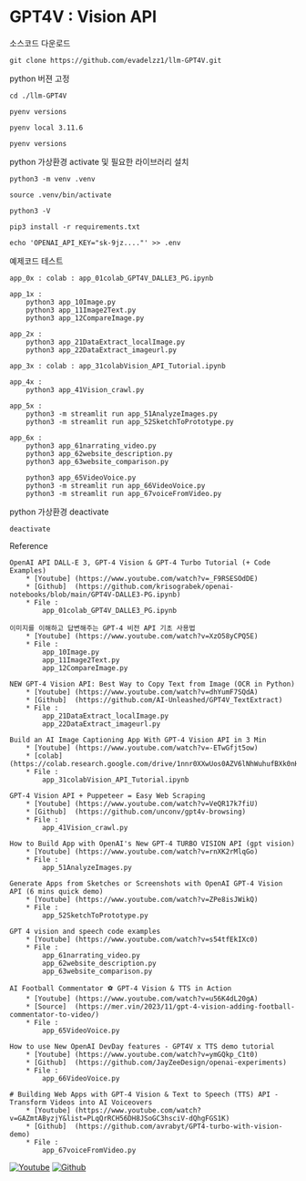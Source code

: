 # GPT4V : Vision API

소스코드 다운로드

    git clone https://github.com/evadelzz1/llm-GPT4V.git


python 버젼 고정

    cd ./llm-GPT4V

    pyenv versions

    pyenv local 3.11.6

    pyenv versions

python 가상환경 activate 및 필요한 라이브러리 설치

    python3 -m venv .venv

    source .venv/bin/activate

    python3 -V

    pip3 install -r requirements.txt

    echo 'OPENAI_API_KEY="sk-9jz...."' >> .env

예제코드 테스트

    app_0x : colab : app_01colab_GPT4V_DALLE3_PG.ipynb

    app_1x :
        python3 app_10Image.py
        python3 app_11Image2Text.py
        python3 app_12CompareImage.py

    app_2x :
        python3 app_21DataExtract_localImage.py
        python3 app_22DataExtract_imageurl.py

    app_3x : colab : app_31colabVision_API_Tutorial.ipynb

    app_4x :
        python3 app_41Vision_crawl.py

    app_5x :
        python3 -m streamlit run app_51AnalyzeImages.py
        python3 -m streamlit run app_52SketchToPrototype.py

    app_6x :
        python3 app_61narrating_video.py
        python3 app_62website_description.py
        python3 app_63website_comparison.py

        python3 app_65VideoVoice.py
        python3 -m streamlit run app_66VideoVoice.py
        python3 -m streamlit run app_67voiceFromVideo.py


python 가상환경 deactivate

    deactivate

Reference

    OpenAI API DALL-E 3, GPT-4 Vision & GPT-4 Turbo Tutorial (+ Code Examples)
        * [Youtube] (https://www.youtube.com/watch?v=_F9RSESOdDE)
        * [Github]  (https://github.com/krisograbek/openai-notebooks/blob/main/GPT4V-DALLE3-PG.ipynb)
        * File :
            app_01colab_GPT4V_DALLE3_PG.ipynb

    이미지를 이해하고 답변해주는 GPT-4 비전 API 기초 사용법
        * [Youtube] (https://www.youtube.com/watch?v=XzO58yCPQ5E)
        * File :
            app_10Image.py
            app_11Image2Text.py
            app_12CompareImage.py

    NEW GPT-4 Vision API: Best Way to Copy Text from Image (OCR in Python)
        * [Youtube] (https://www.youtube.com/watch?v=dhYumF7SQdA)
        * [Github]  (https://github.com/AI-Unleashed/GPT4V_TextExtract)
        * File :
            app_21DataExtract_localImage.py
            app_22DataExtract_imageurl.py

    Build an AI Image Captioning App With GPT-4 Vision API in 3 Min
        * [Youtube] (https://www.youtube.com/watch?v=-ETwGfjt5ow)
        * [colab]   (https://colab.research.google.com/drive/1nnr0XXwUos0AZV6lNhWuhufBXk0nHVr2#scrollTo=NOcytZ7u2WF-)
        * File :
            app_31colabVision_API_Tutorial.ipynb

    GPT-4 Vision API + Puppeteer = Easy Web Scraping
        * [Youtube] (https://www.youtube.com/watch?v=VeQR17k7fiU)
        * [Github]  (https://github.com/unconv/gpt4v-browsing)
        * File :
            app_41Vision_crawl.py

    How to Build App with OpenAI's New GPT-4 TURBO VISION API (gpt vision)
        * [Youtube] (https://www.youtube.com/watch?v=rnXK2rMlqGo)
        * File :
            app_51AnalyzeImages.py

    Generate Apps from Sketches or Screenshots with OpenAI GPT-4 Vision API (6 mins quick demo)
        * [Youtube] (https://www.youtube.com/watch?v=ZPe8isJWikQ)
        * File :
            app_52SketchToPrototype.py

    GPT 4 vision and speech code examples
        * [Youtube] (https://www.youtube.com/watch?v=s54tfEkIXc0)
        * File :
            app_61narrating_video.py
            app_62website_description.py
            app_63website_comparison.py

    AI Football Commentator ⚽ GPT-4 Vision & TTS in Action
        * [Youtube] (https://www.youtube.com/watch?v=u56K4dL20gA)
        * [Source]  (https://mer.vin/2023/11/gpt-4-vision-adding-football-commentator-to-video/)
        * File :
            app_65VideoVoice.py

    How to use New OpenAI DevDay features - GPT4V x TTS demo tutorial
        * [Youtube] (https://www.youtube.com/watch?v=ymGQkp_C1t0)
        * [Github]  (https://github.com/JayZeeDesign/openai-experiments)
        * File :
            app_66VideoVoice.py

    # Building Web Apps with GPT-4 Vision & Text to Speech (TTS) API - Transform Videos into AI Voiceovers
        * [Youtube] (https://www.youtube.com/watch?v=GAZmtAByzjY&list=PLqQrRCH56DH8JSoGC3hsciV-dQhgFGS1K)
        * [Github]  (https://github.com/avrabyt/GPT4-turbo-with-vision-demo)
        * File :
            app_67voiceFromVideo.py


[![Youtube](https://img.icons8.com/?size=20&id=9itS6I2x2vV2&format=png)](https://www.youtube.com/watch?v=GAZmtAByzjY&list=PLqQrRCH56DH8JSoGC3hsciV-dQhgFGS1K)
[![Github](https://img.icons8.com/?size=20&id=62856&format=png)](https://github.com/avrabyt/GPT4-turbo-with-vision-demo)
